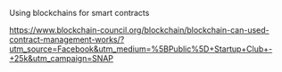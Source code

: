 Using blockchains for smart contracts

https://www.blockchain-council.org/blockchain/blockchain-can-used-contract-management-works/?utm_source=Facebook&utm_medium=%5BPublic%5D+Startup+Club+-+25k&utm_campaign=SNAP
